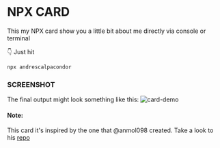 # NPX CARD

This my NPX card show you a little bit about me directly via console or terminal

👇 Just hit

```bash
npx andrescalpacondor
```

### SCREENSHOT

The final output might look something like this:
![card-demo](![npx-card-hcalpa](https://user-images.githubusercontent.com/80276566/138914387-64bd954f-7a76-460a-a418-9fb648ed0bd6.gif))

#### Note:

This card it's inspired by the one that @anmol098 created. Take a look to his [repo](https://github.com/anmol098/npx_card)
